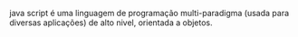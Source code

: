 java script é uma linguagem de programação multi-paradigma (usada para diversas aplicações) de alto nivel, orientada a objetos.
